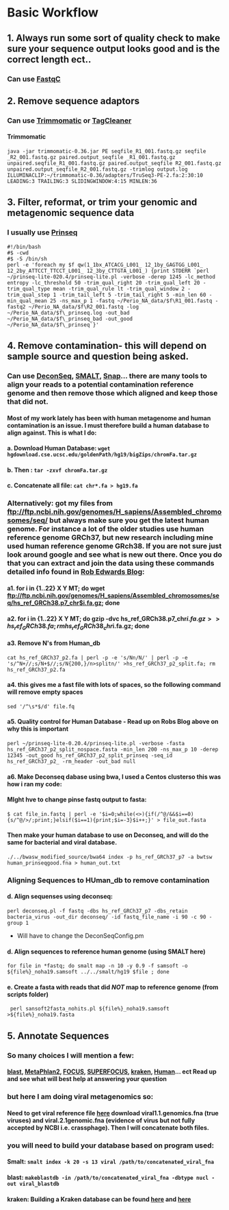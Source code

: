 # Basic Workflow
## 1. Always run some sort of quality check to make sure your sequence output looks good and is the correct length ect..
### Can use [FastqC](http://www.bioinformatics.babraham.ac.uk/projects/fastqc/)
## 2. Remove sequence adaptors
### Can use [Trimmomatic](http://www.usadellab.org/cms/?page=trimmomatic) or [TagCleaner](http://tagcleaner.sourceforge.net/)
#### Trimmomatic
```java -jar trimmomatic-0.36.jar PE seqfile_R1_001.fastq.gz seqfile _R2_001.fastq.gz paired.output_seqfile _R1_001.fastq.gz unpaired.seqfile_R1_001.fastq.gz paired.output_seqfile R2_001.fastq.gz unpaired.output_seqfile_R2_001.fastq.gz -trimlog output.log ILLUMINACLIP:~/trimmomatic-0.36/adapters/TruSeq3-PE-2.fa:2:30:10 LEADING:3 TRAILING:3 SLIDINGWINDOW:4:15 MINLEN:36```
## 3. Filter, reformat, or trim your genomic and metagenomic sequence data
### I usually use [Prinseq](http://prinseq.sourceforge.net/)
```
#!/bin/bash
#$ -cwd
#$ -S /bin/sh
perl -e 'foreach my $f qw(1_1bx_ATCACG_L001_ 12_1by_GAGTGG_L001_ 12_2by_ATTCCT_TTCCT_L001_ 12_3by_CTTGTA_L001_) {print STDERR `perl ~/prinseq-lite-020.4/prinseq-lite.pl -verbose -derep 1245 -lc_method entropy -lc_threshold 50 -trim_qual_right 20 -trim_qual_left 20 -trim_qual_type mean -trim_qual_rule lt -trim_qual_window 2 -trim_qual_step 1 -trim_tail_left 5 -trim_tail_right 5 -min_len 60 -min_qual_mean 25 -ns_max_p 1 -fastq ~/Perio_NA_data/$f\R1_001.fastq -fastq2 ~/Perio_NA_data/$f\R2_001.fastq -log ~/Perio_NA_data/$f\_prinseq.log -out_bad ~/Perio_NA_data/$f\_prinseq_bad -out_good ~/Perio_NA_data/$f\_prinseq`}'
```

## 4. Remove contamination- this will depend on sample source and question being asked. 
### Can use [DeconSeq](http://deconseq.sourceforge.net/), [SMALT](http://www.sanger.ac.uk/science/tools/smalt-0), [Snap](http://snap.cs.berkeley.edu/)... there are many tools to align your reads to a potential contamination reference genome and then remove those which aligned and keep those that did not.
#### Most of my work lately has been with human metagenome and human contamination is an issue. I must therefore build a human database to align against. This is what I do:
#### a. Download Human Database: ```wget hgdownload.cse.ucsc.edu/goldenPath/hg19/bigZips/chromFa.tar.gz```
#### b. Then : ```tar -zxvf chromFa.tar.gz```
#### c. Concatenate all file: ```cat chr*.fa > hg19.fa```
### Alternatively: got my files from ftp://ftp.ncbi.nih.gov/genomes/H_sapiens/Assembled_chromosomes/seq/ but always make sure you get the latest human genome. For instance a lot of the older studies use human reference genome GRCh37, but new research including mine used human reference genome GRch38. If you are not sure just look around google and see what is new out there. Once you do that you can extract and join the data using these commands detailed info found in [Rob Edwards Blog](https://edwards.sdsu.edu/research/how-to-create-a-database-for-bwa-and-bwa-sw/):
#### a1. for i in {1..22} X Y MT; do wget ftp://ftp.ncbi.nih.gov/genomes/H_sapiens/Assembled_chromosomes/seq/hs_ref_GRCh38.p7_chr$i.fa.gz; done
#### a2. for i in {1..22} X Y MT; do gzip -dvc hs_ref_GRCh38.p7_chr$i.fa.gz >>hs_ref_GRCh38.fa; rm hs_ref_GRCh38_chr$i.fa.gz; done
#### a3. Remove N's from Human_db 
```cat hs_ref_GRCh37_p2.fa | perl -p -e 's/Nn/N/' | perl -p -e 's/^N+//;s/N+$//;s/N{200,}/n>splitn/' >hs_ref_GRCh37_p2_split.fa; rm hs_ref_GRCh37_p2.fa```
#### a4. this gives me a fast file with lots of spaces, so the following command will remove empty spaces 
```sed '/^\s*$/d' file.fq```
#### a5. Quality control for Human Database - Read up on Robs Blog above on why this is important
```perl ~/prinseq-lite-0.20.4/prinseq-lite.pl -verbose -fasta hs_ref_GRCh37_p2_split_nospace.fasta -min_len 200 -ns_max_p 10 -derep 12345 -out_good hs_ref_GRCh37_p2_split_prinseq -seq_id hs_ref_GRCh37_p2_ -rm_header -out_bad null```
#### a6. Make Deconseq dabase using bwa, I used a Centos clusterso this was how i ran my code:
#### MIght hve to change pinse fastq output to fasta:
```$ cat file_in.fastq | perl -e '$i=0;while(<>){if(/^@/&&$i==0){s/^@/>/;print;}elsif($i==1){print;$i=-3}$i++;}' > file_out.fasta```
#### Then make your human database to use on Deconseq, and will do the same for bacterial and viral database.
```./../bwasw_modified_source/bwa64 index -p hs_ref_GRCh37_p7 -a bwtsw human_prinseqgood.fna > human_out.txt```
### Aligning Sequences to HUman_db to remove contamination
#### d. Align sequenses using deconseq:
```perl deconseq.pl -f fastq -dbs hs_ref_GRCh37_p7 -dbs_retain bacteria_virus -out_dir deconseq/ -id fastq_file_name -i 90 -c 90 -group 1```
* Will have to change the DeconSeqConfig.pm

#### d. Align sequences to reference human genome (using SMALT here)
```for file in *fastq; do smalt map -n 10 -y 0.9 -f samsoft -o ${file%}_noha19.samsoft ../../smalt/hg19 $file ; done```
#### e. Create a fasta with reads that did ***NOT*** map to reference genome (from scripts folder)
``` perl sansoft2fasta_nohits.pl ${file%}_noha19.samsoft >${file%}_noha19.fasta```

## 5. Annotate Sequences
### So many choices I will mention a few:
#### [blast](ftp://ftp.ncbi.nlm.nih.gov/blast/executables/LATEST/ncbi-blast-2.6.0+-x64-linux.tar.gz), [MetaPhlan2](https://bitbucket.org/biobakery/metaphlan2), [FOCUS](http://edwards.sdsu.edu/focus/), [SUPERFOCUS](http://edwards.sdsu.edu/superfocus/), [kraken](https://ccb.jhu.edu/software/kraken/), [Human](https://huttenhower.sph.harvard.edu/humann)... ect Read up and see what will best help at answering your question
### but here I am doing viral metagenomics so:
#### Need to get viral reference file [here](ftp://ftp.ncbi.nlm.nih.gov/refseq/release/viral/) download viral1.1.genomics.fna (true viruses) and viral.2.1genomic.fna (evidence of virus but not fully accepted by NCBI i.e. crassphage). Then I will concatenate both files.
### you will need to build your database based on program used:
#### Smalt: ```smalt index -k 20 -s 13 viral /path/to/concatenated_viral_fna```
#### blast: ```makeblastdb -in /path/to/concatenated_viral_fna -dbtype nucl -out viral_blastdb```
#### kraken: Building a Kraken database can be found [here](http://www.opiniomics.org/building-a-kraken-database-with-new-ftp-structure-and-no-gi-numbers/) and [here](http://bioinformatics.cvr.ac.uk/blog/update-kraken-databases/)


